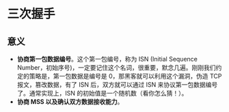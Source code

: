 # 三次握手
## 意义
- **协商第一包数据编号**。这个第一包编号，称为 ISN (Initial Sequence Number，初始序号)，一定要记住这个名词，很重要，默念几遍。刚刚我们约定的策略是，第一包数据是编号是 0，那黑客就可以利用这个漏洞，伪造 TCP 报文，篡改数据，有了 ISN 后，双方就可以通过 ISN 来协议第一包数据编号了。通常实现上，ISN 的初始值是一个随机数（看你怎么猜！）。
- **协商 MSS 以及确认双方数据接收能力**。
